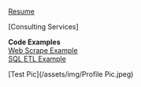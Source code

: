 [Resume]()  

[Consulting Services]

**Code Examples**  
[Web Scrape Example](https://htmlpreview.github.io/?https://raw.githubusercontent.com/dlagit2quit/portfolio/refs/heads/main/docs/web_scrape_r.html)  
[SQL ETL Example](https://htmlpreview.github.io/?[/https://raw.githubusercontent.com/dlagit2quit/portfolio/refs/heads/main/docs/sql_extraction.html](https://raw.githubusercontent.com/dlagit2quit/portfolio/refs/heads/main/docs/sql_extraction.html))  

[Test Pic](/assets/img/Profile Pic.jpeg)
